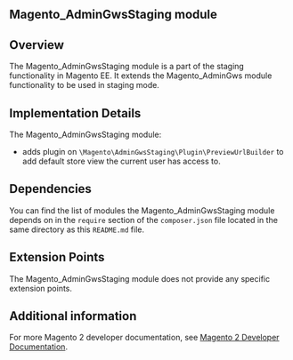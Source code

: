 <h2>Magento_AdminGwsStaging module</h2>

## Overview

The Magento_AdminGwsStaging module is a part of the staging functionality in Magento EE. It extends the Magento_AdminGws module functionality to be used in staging mode.

## Implementation Details

The Magento_AdminGwsStaging module:

 * adds plugin on `\Magento\AdminGwsStaging\Plugin\PreviewUrlBuilder` to add default store view the current user has access to.

## Dependencies

You can find the list of modules the Magento_AdminGwsStaging module depends on in the `require` section of the `composer.json` file located in the same directory as this `README.md` file.

## Extension Points

The Magento_AdminGwsStaging module does not provide any specific extension points.

## Additional information

For more Magento 2 developer documentation, see [Magento 2 Developer Documentation](http://devdocs.magento.com).
